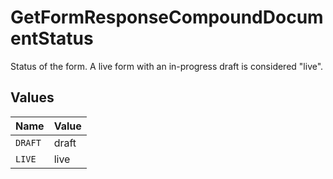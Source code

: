 # GetFormResponseCompoundDocumentStatus

Status of the form. A live form with an in-progress draft is considered "live".


## Values

| Name    | Value   |
| ------- | ------- |
| `DRAFT` | draft   |
| `LIVE`  | live    |